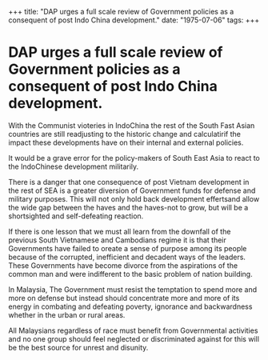 +++ 
title: "DAP urges a full scale review of Government policies as a consequent of post Indo China development."
date: "1975-07-06"
tags:
+++

# DAP urges a full scale review of Government policies as a consequent of post Indo China development.

With the Communist vioteries in IndoChina the rest of the South Fast Asian countries are still readjusting to the historic change and calculatirif the impact these developments have on their internal and external policies.

It would be a grave error for the policy-makers of South East Asia to react to the IndoChinese development militarily.

There is a danger that one consequence of post Vietnam development in the rest of SEA is a greater diversion of Government funds for defense and military purposes. This will not only hold back development effertsand allow the wide gap between the haves and the haves-not to grow, but will be a shortsighted and self-defeating reaction.</u>

If there is one lesson that we must all learn from the downfall of the previous South Vietnamese and Cambodians regime it is that their Governments have failed to oreate a sense of purpose among its people because of the corrupted, inefficient and decadent ways of the leaders. These Governments have become divorce from the aspirations of the common man and were indifferent to the basic problem of nation building.

In Malaysia, The Government must resist the temptation to spend more and more on defense but instead should concentrate more and more of its energy in combating and defeating poverty, ignorance and backwardness whether in the urban or rural areas.

All Malaysians regardless of race must benefit from Governmental activities and no one group should feel neglected or discriminated against for this will be the best source for unrest and disunity.
 
